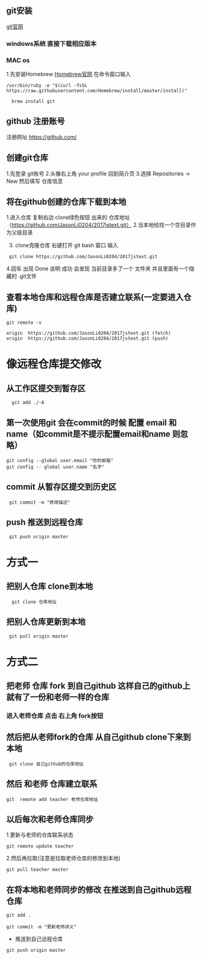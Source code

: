 ## git安装 

[git官网](https://git-scm.com/downloads)
### windows系统 直接下载相应版本

### MAC os 
1.先安装Homebrew
[Homebrew官网](https://brew.sh/)
在命令窗口输入 
```
/usr/bin/ruby -e "$(curl -fsSL https://raw.githubusercontent.com/Homebrew/install/master/install)"
```

```
  brew install git
```

## github 注册账号

 注册网址 https://github.com/

## 创建git仓库

1.先登录 git账号 
2.头像右上角 your profile 回到简介页
3.选择 Repositories -> New 然后填写 仓库信息

## 将在github创建的仓库下载到本地
1.进入仓库 复制右边 clone绿色按钮 出来的 仓库地址（https://github.com/JasonLi0204/2017jstext.git）
2.当本地给找一个空目录作为父级目录 

3. clone克隆仓库 右键打开 git bash 窗口 输入 
```
 git clone https://github.com/JasonLi0204/2017jstext.git
```

4.回车 出现 Done 说明 成功 会发现 当前目录多了一个 文件夹 并且里面有一个隐藏的 .git文件

## 查看本地仓库和远程仓库是否建立联系(一定要进入仓库)
```
git remote -v

origin  https://github.com/JasonLi0204/2017jstext.git (fetch)
origin  https://github.com/JasonLi0204/2017jstext.git (push)

```

# 像远程仓库提交修改
## 从工作区提交到暂存区
```
  git add ./-A
```

## 第一次使用git 会在commit的时候 配置 email 和 name（如commit是不提示配置email和name 则忽略）
```
git config --global user.email "你的邮箱"
git config -- global user.name "名字"
```
## commit 从暂存区提交到历史区
```
 git commit -m "修改描述"

```

## push 推送到远程仓库

```
 git push origin master
```


# 方式一
## 把别人仓库 clone到本地
```
  git clone 仓库地址
```

## 把别人仓库更新到本地
```
 git pull origin master
```


# 方式二

## 把老师 仓库 fork 到自己github 这样自己的github上就有了一份和老师一样的仓库
### 进入老师仓库 点击 右上角 fork按钮

## 然后把从老师fork的仓库 从自己github clone下来到本地
```
 git clone 自己github的仓库地址
```
## 然后 和老师 仓库建立联系
```
git  remote add teacher 老师仓库地址
```

## 以后每次和老师仓库同步
1.更新与老师的仓库联系状态

```
git remote update teacher

```

2.然后再拉取(注意是拉取老师仓库的修改到本地)
```
git pull teacher master
```

## 在将本地和老师同步的修改 在推送到自己github远程仓库
```
git add .
```

```
git commit -m "更新老师讲义"
```
- 推送到自己远程仓库
```
git push origin master
```





